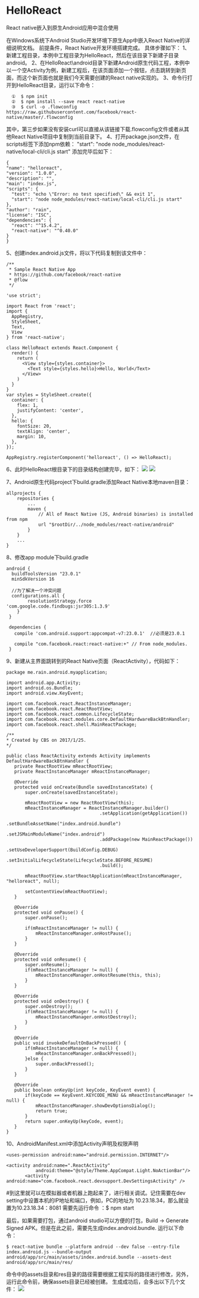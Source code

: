 # HelloReact
React native嵌入到原生Android应用中混合使用

在Windows系统下Android Studio开发环境下原生App中嵌入React Native的详细说明文档。
前提条件，React Native开发环境搭建完成。
具体步骤如下：
1、新建工程目录，本例中工程目录为HelloReact，然后在该目录下新建子目录android。
2、在HelloReact\android目录下新建Android原生代码工程，本例中以一个空Activity为例，新建工程后，在该页面添加一个按钮，点击跳转到新页面，而这个新页面也就是我们今天需要创建的React native实现的。
3、命令行打开到HelloReact目录，运行以下命令：
```
  ①  $ npm init
  ②  $ npm install --save react react-native
  ③  $ curl -o .flowconfig https://raw.githubusercontent.com/facebook/react-native/master/.flowconfig
```
  其中，第三步如果没有安装curl可以直接从该链接下载.flowconfig文件或者从其他React Native项目中复制到当前目录下。
4、打开package.json文件，在scripts标签下添加npm依赖：
  "start": "node node_modules/react-native/local-cli/cli.js start"
  添加完毕后如下：
  ```
  {
  "name": "helloreact",
  "version": "1.0.0",
  "description": "",
  "main": "index.js",
  "scripts": {
    "test": "echo \"Error: no test specified\" && exit 1",
    "start": "node node_modules/react-native/local-cli/cli.js start"
  },
  "author": "rain",
  "license": "ISC",
  "dependencies": {
    "react": "^15.4.2",
    "react-native": "^0.40.0"
  }
}
  ```
5、创建index.android.js文件，将以下代码复制到该文件中：
```
/**
 * Sample React Native App
 * https://github.com/facebook/react-native
 * @flow
 */

'use strict';

import React from 'react';
import {
  AppRegistry,
  StyleSheet,
  Text,
  View
} from 'react-native';

class HelloReact extends React.Component {
  render() {
    return (
      <View style={styles.container}>
        <Text style={styles.hello}>Hello, World</Text>
      </View>
    )
  }
}
var styles = StyleSheet.create({
  container: {
    flex: 1,
    justifyContent: 'center',
  },
  hello: {
    fontSize: 20,
    textAlign: 'center',
    margin: 10,
  },
});

AppRegistry.registerComponent('helloreact', () => HelloReact);

```

6、此时HelloReact根目录下的目录结构创建完毕，如下：
![](https://github.com/sereinli/HelloReact/blob/master/android/pictures/project%20root.png)
![](https://github.com/sereinli/HelloReact/blob/master/android/pictures/project%20android%20root.png)

7、Android原生代码project下build.gradle添加React Native本地maven目录：
```
allprojects {
    repositories {
        ...
        maven {
            // All of React Native (JS, Android binaries) is installed from npm
            url "$rootDir/../node_modules/react-native/android"
        }
    }
    ...
}
```

8、修改app module下build.gradle
```
android {
  buildToolsVersion "23.0.1"
  minSdkVersion 16
  
  //为了解决一个冲突问题
  configurations.all {
        resolutionStrategy.force 'com.google.code.findbugs:jsr305:1.3.9'
    }
 }
 
 dependencies {
   compile 'com.android.support:appcompat-v7:23.0.1'  //必须是23.0.1
 
   compile "com.facebook.react:react-native:+" // From node_modules.
 }
 ```
 
 9、新建从主界面跳转到的React Native页面（ReactActivity），代码如下：
 ```
 package me.rain.android.myapplication;

import android.app.Activity;
import android.os.Bundle;
import android.view.KeyEvent;

import com.facebook.react.ReactInstanceManager;
import com.facebook.react.ReactRootView;
import com.facebook.react.common.LifecycleState;
import com.facebook.react.modules.core.DefaultHardwareBackBtnHandler;
import com.facebook.react.shell.MainReactPackage;

/**
 * Created by CBS on 2017/1/25.
 */

public class ReactActivity extends Activity implements DefaultHardwareBackBtnHandler {
    private ReactRootView mReactRootView;
    private ReactInstanceManager mReactInstanceManager;

    @Override
    protected void onCreate(Bundle savedInstanceState) {
        super.onCreate(savedInstanceState);

        mReactRootView = new ReactRootView(this);
        mReactInstanceManager = ReactInstanceManager.builder()
                                    .setApplication(getApplication())
                                    .setBundleAssetName("index.android.bundle")
                                    .setJSMainModuleName("index.android")
                                    .addPackage(new MainReactPackage())
                                    .setUseDeveloperSupport(BuildConfig.DEBUG)
                                    .setInitialLifecycleState(LifecycleState.BEFORE_RESUME)
                                    .build();

        mReactRootView.startReactApplication(mReactInstanceManager, "helloreact", null);

        setContentView(mReactRootView);
    }

    @Override
    protected void onPause() {
        super.onPause();

        if(mReactInstanceManager != null) {
            mReactInstanceManager.onHostPause();
        }
    }

    @Override
    protected void onResume() {
        super.onResume();
        if(mReactInstanceManager != null) {
            mReactInstanceManager.onHostResume(this, this);
        }
    }

    @Override
    protected void onDestroy() {
        super.onDestroy();
        if(mReactInstanceManager != null) {
            mReactInstanceManager.onHostDestroy();
        }
    }

    @Override
    public void invokeDefaultOnBackPressed() {
        if(mReactInstanceManager != null) {
            mReactInstanceManager.onBackPressed();
        }else {
            super.onBackPressed();
        }
    }

    @Override
    public boolean onKeyUp(int keyCode, KeyEvent event) {
        if(keyCode == KeyEvent.KEYCODE_MENU && mReactInstanceManager != null) {
            mReactInstanceManager.showDevOptionsDialog();
            return true;
        }
        return super.onKeyUp(keyCode, event);
    }
}

 ```
 10、AndroidManifest.xml中添加Activity声明及权限声明
 ```
 <uses-permission android:name="android.permission.INTERNET"/>
 
 <activity android:name=".ReactActivity"
            android:theme="@style/Theme.AppCompat.Light.NoActionBar"/>
        <activity android:name="com.facebook.react.devsupport.DevSettingsActivity" />
 ```
  
 #到这里就可以在模拟器或者机器上跑起来了，进行相关调试。记住需要在dev setting中设置本机的IP地址和端口，例如，PC的地址为 10.23.18.34，那么就设置为10.23.18.34：8081
 需要先运行命令 ：$ npm start
 
 最后，如果需要打包，通过android studio可以方便的打包，Build -> Generate Signed APK。但是在此之前，需要先生成index.android.bundle.
 运行以下命令：
 ```
 $ react-native bundle --platform android --dev false --entry-file index.android.js --bundle-output android/app/src/main/assets/index.android.bundle --assets-dest android/app/src/main/res/
 ```
 命令中的assets目录和res目录的路径需要根据工程实际的路径进行修改，另外，运行此命令前，确保assets目录已经被创建。
 生成成功后，会多出以下几个文件：
 ![](https://github.com/sereinli/HelloReact/blob/master/android/pictures/create%20react%20native%20bundle.png)
 
